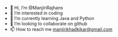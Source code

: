 - 👋 Hi, I’m @ManjiriRajhans
- 👀 I’m interested in coding
- 🌱 I’m currently learning Java and Python
- 💞️ I’m looking to collaborate on github
- 📫 How to reach me manjirikhadkikar@gmail.com

<!---
ManjiriRajhans/ManjiriRajhans is a ✨ special ✨ repository because its `README.md` (this file) appears on your GitHub profile.
You can click the Preview link to take a look at your changes.
--->
